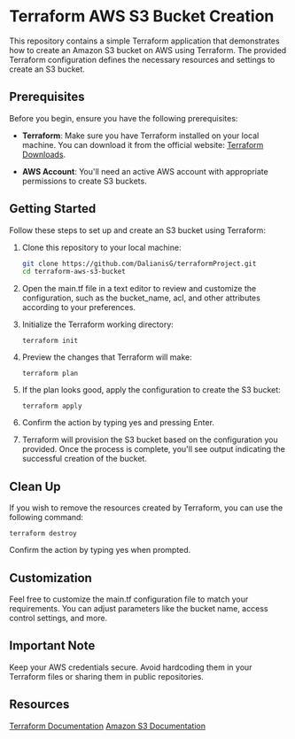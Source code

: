 # Terraform AWS S3 Bucket Creation

This repository contains a simple Terraform application that demonstrates how to create an Amazon S3 bucket on AWS using Terraform. The provided Terraform configuration defines the necessary resources and settings to create an S3 bucket.

## Prerequisites

Before you begin, ensure you have the following prerequisites:

- **Terraform**: Make sure you have Terraform installed on your local machine. You can download it from the official website: [Terraform Downloads](https://www.terraform.io/downloads.html).

- **AWS Account**: You'll need an active AWS account with appropriate permissions to create S3 buckets.

## Getting Started

Follow these steps to set up and create an S3 bucket using Terraform:

1. Clone this repository to your local machine:

   ```sh
   git clone https://github.com/DalianisG/terraformProject.git
   cd terraform-aws-s3-bucket

   ```

2. Open the main.tf file in a text editor to review and customize the configuration, such as the bucket_name, acl, and other attributes according to your preferences.

3. Initialize the Terraform working directory:

   ```
   terraform init
   ```

4. Preview the changes that Terraform will make:

   ```
   terraform plan
   ```

5. If the plan looks good, apply the configuration to create the S3 bucket:

   ```
   terraform apply
   ```

6. Confirm the action by typing yes and pressing Enter.

7. Terraform will provision the S3 bucket based on the configuration you provided. Once the process is complete, you'll see output indicating the successful creation of the bucket.

## Clean Up

If you wish to remove the resources created by Terraform, you can use the following command:

```
terraform destroy
```

Confirm the action by typing yes when prompted.

## Customization

Feel free to customize the main.tf configuration file to match your requirements. You can adjust parameters like the bucket name, access control settings, and more.

## Important Note

Keep your AWS credentials secure. Avoid hardcoding them in your Terraform files or sharing them in public repositories.

## Resources

[Terraform Documentation](https://developer.hashicorp.com/terraform/docs)
[Amazon S3 Documentation](https://docs.aws.amazon.com/s3/index.html)
